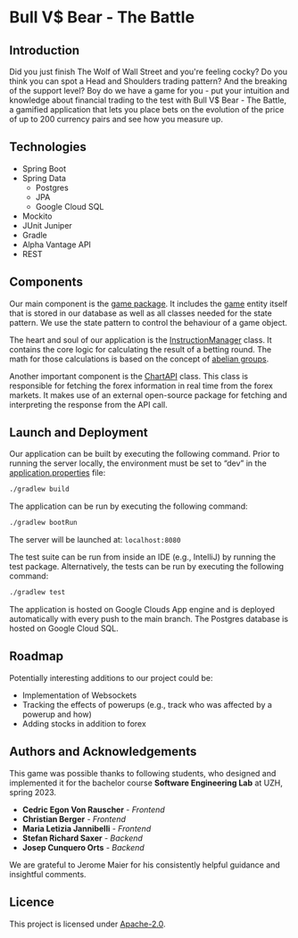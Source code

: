 # Bull V$ Bear - The Battle 

## Introduction
Did you just finish The Wolf of Wall Street and you're feeling cocky? Do you think you can spot a Head and Shoulders trading pattern? 
And the breaking of the support level? Boy do we have a game for you - put your intuition and knowledge about financial trading to the test with Bull V$ Bear - The Battle, 
a gamified application that lets you place bets on the evolution of the price of up to 200 currency pairs and see how you measure up.


## Technologies
- Spring Boot
- Spring Data
  - Postgres
  - JPA
  - Google Cloud SQL
- Mockito
- JUnit Juniper
- Gradle
- Alpha Vantage API
- REST

## Components
Our main component is the [game package](src/main/java/ch/uzh/ifi/hase/soprafs23/Game). It includes the [game](src/main/java/ch/uzh/ifi/hase/soprafs23/Game/Game.java) entity itself that is stored in our database as well as all classes needed for the state pattern. 
We use the state pattern to control the behaviour of a game object.

The heart and soul of our application is the [InstructionManager](src/main/java/ch/uzh/ifi/hase/soprafs23/Betting/InstructionManager.java) class. It contains the core logic for calculating the result of a betting round. The math for those calculations is based on the concept of [abelian groups](http://en.wikipedia.org/wiki/Abelian_group).

Another important component is the [ChartAPI](src/main/java/ch/uzh/ifi/hase/soprafs23/Forex/ChartAPI.java) class. This class is responsible for fetching the forex information in real time from the forex markets. It makes use of an external open-source package for fetching and interpreting the response from the API call.

## Launch and Deployment
Our application can be built by executing the following command. Prior to running the server locally, the environment must be set to “dev” in the [application.properties](src/main/resources/application.properties)  file:
```bash
./gradlew build
```
The application can be run by executing the following command:
```bash
./gradlew bootRun
```

The server will be launched at:  `localhost:8080`

The test suite can be run from inside an IDE (e.g., IntelliJ) by running the test package. Alternatively, the tests can be run by executing the following command:
```bash
./gradlew test
```

The application is hosted on Google Clouds App engine and is deployed automatically with every push to the main branch. The Postgres database is hosted on Google Cloud SQL.

## Roadmap
Potentially interesting additions to our project could be:
- Implementation of Websockets
- Tracking the effects of powerups (e.g., track who was affected by a powerup and how)  
- Adding stocks in addition to forex


## Authors and Acknowledgements
This game was possible thanks to following students, who designed and implemented it for the bachelor course **Software Engineering Lab** at UZH, spring 2023.

* **Cedric Egon Von Rauscher** - *Frontend*
* **Christian Berger** - *Frontend*
* **Maria Letizia Jannibelli** - *Frontend*
* **Stefan Richard Saxer** - *Backend*
* **Josep Cunquero Orts** - *Backend*

We are grateful to Jerome Maier for his consistently helpful guidance and insightful comments.

## Licence
This project is licensed under [Apache-2.0](LICENSE).

